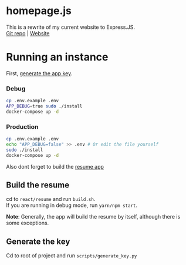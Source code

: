 # homepage.js
This is a rewrite of my current website to Express.JS.  
[Git repo](https://git.blek.codes/blek/homepage.js) | [Website](https://blek.codes)

# Running an instance

First, [generate the app key](#generate-the-key).

### Debug
```bash
cp .env.example .env
APP_DEBUG=true sudo ./install
docker-compose up -d
```

### Production
```bash
cp .env.example .env
echo "APP_DEBUG=false" >> .env # Or edit the file yourself
sudo ./install
docker-compose up -d
```

Also dont forget to build the [resume app](#build-the-resume)

## Build the resume
cd to `react/resume` and run `build.sh`.  
If you are running in debug mode, run `yarn/npm start`.

**Note**: Generally, the app will build the resume by itself, although there is some exceptions.

## Generate the key
Cd to root of project and run `scripts/generate_key.py`